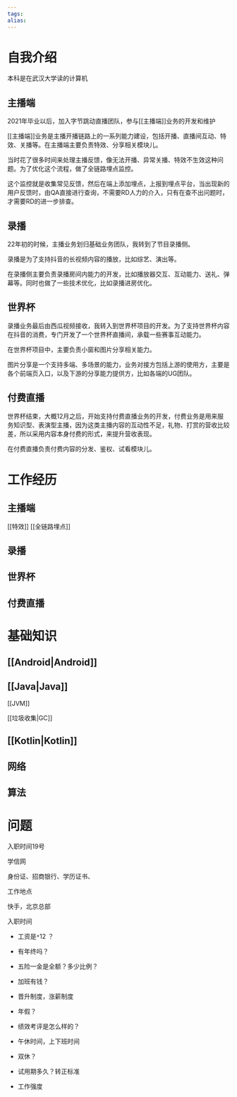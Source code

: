 ```yaml
---
tags: 
alias:
---
```

# 自我介绍
本科是在武汉大学读的计算机
## 主播端
2021年毕业以后，加入字节跳动直播团队，参与[[主播端]]业务的开发和维护

[[主播端]]业务是主播开播链路上的一系列能力建设，包括开播、直播间互动、特效、关播等。在主播端主要负责特效、分享相关模块儿。

当时花了很多时间来处理主播反馈，像无法开播、异常关播、特效不生效这种问题。为了优化这个流程，做了全链路埋点监控。

这个监控就是收集常见反馈，然后在端上添加埋点，上报到埋点平台，当出现新的用户反馈时，由QA直接进行查询，不需要RD人力的介入，只有在查不出问题时，才需要RD的进一步排查。
## 录播
22年初的时候，主播业务划归基础业务团队，我转到了节目录播侧。

录播是为了支持抖音的长视频内容的播放，比如综艺、演出等。

在录播侧主要负责录播房间内能力的开发，比如播放器交互、互动能力、送礼、弹幕等。同时也做了一些技术优化，比如录播进房优化。
## 世界杯
录播业务最后由西瓜视频接收，我转入到世界杯项目的开发。为了支持世界杯内容在抖音的消费，专门开发了一个世界杯直播间，承载一些赛事互动能力。

在世界杯项目中，主要负责小窗和图片分享相关能力。

图片分享是一个支持多端、多场景的能力，业务对接方包括上游的使用方，主要是各个前端页入口，以及下游的分享能力提供方，比如各端的UG团队。
## 付费直播
世界杯结束，大概12月之后，开始支持付费直播业务的开发，付费业务是用来服务知识型、表演型主播，因为这类主播内容的互动性不足，礼物、打赏的营收比较差，所以采用内容本身付费的形式，来提升营收表现。

在付费直播负责付费内容的分发、鉴权、试看模块儿。
# 工作经历
## 主播端
[[特效]]
[[全链路埋点]]
## 录播
## 世界杯
## 付费直播



# 基础知识
## [[Android|Android]] 
## [[Java|Java]] 
[[JVM]]

[[垃圾收集|GC]]
## [[Kotlin|Kotlin]] 
## 网络
## 算法



# 问题

入职时间19号

学信网

身份证、招商银行、学历证书、

工作地点

快手，北京总部

入职时间

- 工资是`*`12 ？
    
- 有年终吗？
    
- 五险一金是全额？多少比例？
    
- 加班有钱？
    
- 晋升制度，涨薪制度
    
- 年假？
    
- 绩效考评是怎么样的？
    
- 午休时间，上下班时间
    
- 双休？
    
- 试用期多久？转正标准
    
- 工作强度


